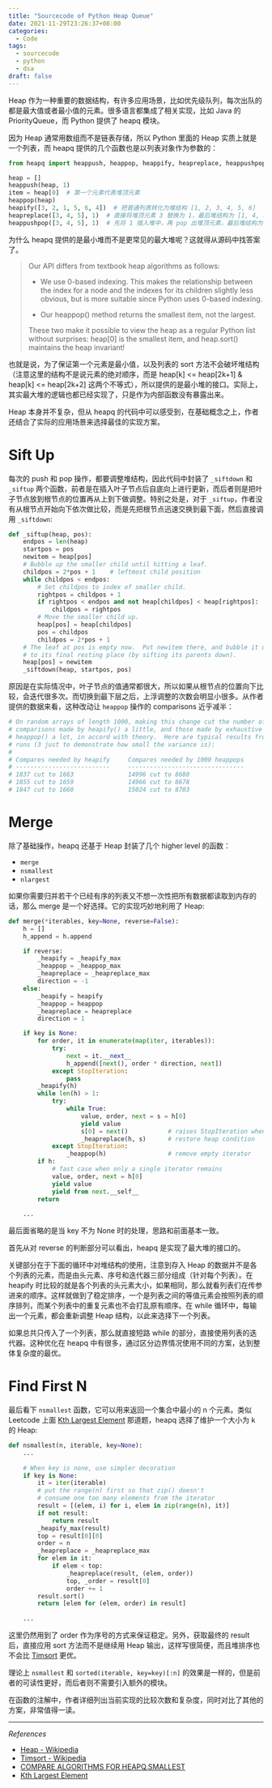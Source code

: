 ```yaml
---
title: "Sourcecode of Python Heap Queue"
date: 2021-11-29T23:26:37+08:00
categories:
  - Code
tags:
  - sourcecode
  - python
  - dsa
draft: false
---
```


Heap 作为一种重要的数据结构，有许多应用场景，比如优先级队列，每次出队的都是最大值或者最小值的元素。很多语言都集成了相关实现，比如 Java 的 PriorityQueue，而 Python 提供了 heapq 模块。

因为 Heap 通常用数组而不是链表存储，所以 Python 里面的 Heap 实质上就是一个列表，而 heapq 提供的几个函数也是以列表对象作为参数的：

```python
from heapq import heappush, heappop, heappify, heapreplace, heappushpop

heap = []
heappush(heap, 1)
item = heap[0]  # 第一个元素代表堆顶元素
heappop(heap)
heapify([3, 2, 1, 5, 6, 4])  # 把普通列表转化为堆结构 [1, 2, 3, 4, 5, 6]
heapreplace([3, 4, 5], 1)  # 直接将堆顶元素 3 替换为 1，最后堆结构为 [1, 4, 5]
heappushpop([3, 4, 5], 1)  # 先将 1 插入堆中，再 pop 出堆顶元素，最后堆结构为 [3, 4, 5]
```

为什么 heapq 提供的是最小堆而不是更常见的最大堆呢？这就得从源码中找答案了。

> Our API differs from textbook heap algorithms as follows:
>
> - We use 0-based indexing.  This makes the relationship between the
>   index for a node and the indexes for its children slightly less
>   obvious, but is more suitable since Python uses 0-based indexing.
>
> - Our heappop() method returns the smallest item, not the largest.
>
> These two make it possible to view the heap as a regular Python list
> without surprises: heap[0] is the smallest item, and heap.sort()
> maintains the heap invariant!

也就是说，为了保证第一个元素是最小值，以及列表的 sort 方法不会破坏堆结构（注意这里的结构不是说元素的绝对顺序，而是 heap[k] <= heap[2k+1] & heap[k] <= heap[2k+2] 这两个不等式），所以提供的是最小堆的接口。实际上，其实最大堆的逻辑也都已经实现了，只是作为内部函数没有暴露出来。

Heap 本身并不复杂，但从 heapq 的代码中可以感受到，在基础概念之上，作者还结合了实际的应用场景来选择最佳的实现方案。

# Sift Up

每次的 push 和 pop 操作，都要调整堆结构，因此代码中封装了 `_siftdown` 和 `_siftup` 两个函数，前者是在插入叶子节点后自底向上进行更新，而后者则是把叶子节点放到根节点的位置再从上到下做调整。特别之处是，对于 `_siftup`，作者没有从根节点开始向下依次做比较，而是先把根节点迅速交换到最下面，然后直接调用 `_siftdown`:

```python
def _siftup(heap, pos):
    endpos = len(heap)
    startpos = pos
    newitem = heap[pos]
    # Bubble up the smaller child until hitting a leaf.
    childpos = 2*pos + 1    # leftmost child position
    while childpos < endpos:
        # Set childpos to index of smaller child.
        rightpos = childpos + 1
        if rightpos < endpos and not heap[childpos] < heap[rightpos]:
            childpos = rightpos
        # Move the smaller child up.
        heap[pos] = heap[childpos]
        pos = childpos
        childpos = 2*pos + 1
    # The leaf at pos is empty now.  Put newitem there, and bubble it up
    # to its final resting place (by sifting its parents down).
    heap[pos] = newitem
    _siftdown(heap, startpos, pos)
```

原因是在实际情况中，叶子节点的值通常都很大，所以如果从根节点的位置向下比较，会迭代很多次。而切换到最下层之后，上浮调整的次数会明显小很多。从作者提供的数据来看，这种改动让 `heappop` 操作的 comparisons 近乎减半：

```python
# On random arrays of length 1000, making this change cut the number of
# comparisons made by heapify() a little, and those made by exhaustive
# heappop() a lot, in accord with theory.  Here are typical results from 3
# runs (3 just to demonstrate how small the variance is):
#
# Compares needed by heapify     Compares needed by 1000 heappops
# --------------------------     --------------------------------
# 1837 cut to 1663               14996 cut to 8680
# 1855 cut to 1659               14966 cut to 8678
# 1847 cut to 1660               15024 cut to 8703
```



# Merge

除了基础操作，heapq 还基于 Heap 封装了几个 higher level 的函数：

- `merge`
- `nsmallest`
- `nlargest`

如果你需要归并若干个已经有序的列表又不想一次性把所有数据都读取到内存的话，那么 merge 是一个好选择。它的实现巧妙地利用了 Heap:

```python
def merge(*iterables, key=None, reverse=False):
    h = []
    h_append = h.append

    if reverse:
        _heapify = _heapify_max
        _heappop = _heappop_max
        _heapreplace = _heapreplace_max
        direction = -1
    else:
        _heapify = heapify
        _heappop = heappop
        _heapreplace = heapreplace
        direction = 1

    if key is None:
        for order, it in enumerate(map(iter, iterables)):
            try:
                next = it.__next__
                h_append([next(), order * direction, next])
            except StopIteration:
                pass
        _heapify(h)
        while len(h) > 1:
            try:
                while True:
                    value, order, next = s = h[0]
                    yield value
                    s[0] = next()           # raises StopIteration when exhausted
                    _heapreplace(h, s)      # restore heap condition
            except StopIteration:
                _heappop(h)                 # remove empty iterator
        if h:
            # fast case when only a single iterator remains
            value, order, next = h[0]
            yield value
            yield from next.__self__
        return
    
    ...
```

最后面省略的是当 key 不为 None 时的处理，思路和前面基本一致。

首先从对 reverse 的判断部分可以看出，heapq 是实现了最大堆的接口的。

关键部分在于下面的循环中对堆结构的使用，注意到存入 Heap 的数据并不是各个列表的元素，而是由头元素、序号和迭代器三部分组成（针对每个列表）。在 heapify 时比较的就是各个列表的头元素大小，如果相同，那么就看列表们在传参进来的顺序。这样就做到了稳定排序，一个是列表之间的等值元素会按照列表的顺序排列，而某个列表中的重复元素也不会打乱原有顺序。在 while 循环中，每输出一个元素，都会重新调整 Heap 结构，以此来选择下一个列表。

如果总共只传入了一个列表，那么就直接短路 while 的部分，直接使用列表的迭代器。这种优化在 heapq 中有很多，通过区分边界情况使用不同的方案，达到整体复杂度的最优。

# Find First N

最后看下 `nsmallest` 函数，它可以用来返回一个集合中最小的 n 个元素。类似 Leetcode 上面 [Kth Largest Element](https://leetcode-cn.com/problems/kth-largest-element-in-an-array/) 那道题，heapq 选择了维护一个大小为 k 的 Heap:

```python
def nsmallest(n, iterable, key=None):
    ...
    
    # When key is none, use simpler decoration
    if key is None:
        it = iter(iterable)
        # put the range(n) first so that zip() doesn't
        # consume one too many elements from the iterator
        result = [(elem, i) for i, elem in zip(range(n), it)]
        if not result:
            return result
        _heapify_max(result)
        top = result[0][0]
        order = n
        _heapreplace = _heapreplace_max
        for elem in it:
            if elem < top:
                _heapreplace(result, (elem, order))
                top, _order = result[0]
                order += 1
        result.sort()
        return [elem for (elem, order) in result]
    
    ...

```

这里仍然用到了 order 作为序号的方式来保证稳定。另外，获取最终的 result 后，直接应用 sort 方法而不是继续用 Heap 输出，这样写很简便，而且堆排序也不会比 [Timsort](https://en.wikipedia.org/wiki/Timsort) 更优。

理论上 `nsmallest` 和 `sorted(iterable, key=key)[:n]` 的效果是一样的，但是前者的可读性更好，而后者则不需要引入额外的模块。

在函数的注解中，作者详细列出当前实现的比较次数和复杂度，同时对比了其他的方案，非常值得一读。

---

*References*

- [Heap - Wikipedia](https://en.wikipedia.org/wiki/Heap_(data_structure))
- [Timsort - Wikipedia](https://en.wikipedia.org/wiki/Timsort)
- [COMPARE ALGORITHMS FOR HEAPQ.SMALLEST](https://code.activestate.com/recipes/577573-compare-algorithms-for-heapqsmallest/)
- [Kth Largest Element](https://leetcode-cn.com/problems/kth-largest-element-in-an-array/)
